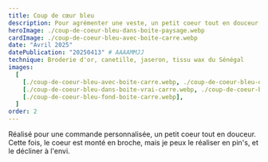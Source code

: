 ```yaml
---
title: Coup de cœur bleu
description: Pour agrémenter une veste, un petit coeur tout en douceur !
heroImage: ./coup-de-coeur-bleu-dans-boite-paysage.webp
cardImage: ./coup-de-coeur-bleu-avec-boite-carre.webp
date: "Avril 2025"
datePublication: "20250413" # AAAAMMJJ
technique: Broderie d'or, canetille, jaseron, tissu wax du Sénégal
images:
  [
    [./coup-de-coeur-bleu-avec-boite-carre.webp, ./coup-de-coeur-bleu-dans-boite-plan-serre-carre.webp],
    [./coup-de-coeur-bleu-dans-boite-vrai-carre.webp, ./coup-de-coeur-bleu-envers.webp],
    [./coup-de-coeur-bleu-fond-boite-carre.webp],
  ]
order: 2
---
```


Réalisé pour une commande personnalisée, un petit coeur tout en douceur. Cette fois, le coeur est monté en broche, mais je peux le réaliser en pin's, et le décliner à l'envi.